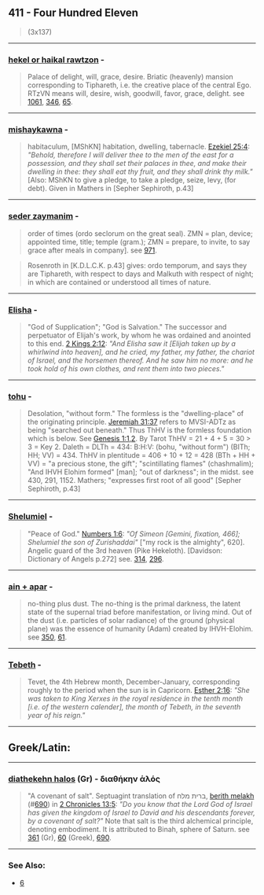 ## 411 - Four Hundred Eleven
> (3x137)

---

### [hekel or haikal rawtzon](/keys/HIKL.RTzVN) - 
> Palace of delight, will, grace, desire. Briatic (heavenly) mansion corresponding to Tiphareth, i.e. the creative place of the central Ego. RTzVN means will, desire, wish, goodwill, favor, grace, delight. see [1061](1061), [346](346), [65](65).

---

### [mishaykawna](/keys/MShKNA) - 
> habitaculum, [MShKN] habitation, dwelling, tabernacle. [Ezekiel 25:4](http://biblehub.com//.htm): *"Behold, therefore I will deliver thee to the men of the east for a possession, and they shall set their palaces in thee, and make their dwelling in thee: they shall eat thy fruit, and they shall drink thy milk."* [Also: MShKN to give a pledge, to take a pledge, seize, levy, (for debt). Given in Mathers in [Sepher Sephiroth, p.43]

---

### [seder zaymanim](/keys/SDR.ZMNIM) - 
> order of times (ordo seclorum on the great seal). ZMN = plan, device; appointed time, title; temple (gram.); ZMN = prepare, to invite, to say grace after meals in company]. see [971](971).

> Rosenroth in [K.D.L.C.K. p.43] gives: ordo temporum, and says they are Tiphareth, with respect to days and Malkuth with respect of night; in which are contained or understood all times of nature.

---

### [Elisha](/keys/ALIShO) - 
> "God of Supplication"; "God is Salvation." The successor and perpetuator of Elijah's work, by whom he was ordained and anointed to this end. [2 Kings 2:12](http://biblehub.com/2_kings/2-12.htm): *"And Elisha saw it [Elijah taken up by a whirlwind into heaven], and he cried, my father, my father, the chariot of Israel, and the horsemen thereof. And he saw him no more: and he took hold of his own clothes, and rent them into two pieces."*

---

### [tohu](/keys/ThHV) - 
> Desolation, "without form." The formless is the "dwelling-place" of the originating principle. [Jeremiah 31:37](http://biblehub.com/jeremiah/31-37.htm) refers to MVSI-ADTz as being "searched out beneath." Thus ThHV is the formless foundation which is below. See [Genesis 1:1,2](https://www.biblegateway.com/passage/?search=Genesis+1%3A1-2&version=AKJV;WLC). By Tarot ThHV = 21 + 4 + 5 = 30 > 3 = Key 2. Daleth = DLTh = 434: B:H:V: (bohu, "without form") (BITh; HH; VV) = 434. ThHV in plentitude = 406 + 10 + 12 = 428 (BTh + HH + VV) = "a precious stone, the gift"; "scintillating flames" (chashmalim); "And IHVH Elohim formed" [man]; "out of darkness"; in the midst. see 430, 291, 1152. Mathers; "expresses first root of all good" [Sepher Sephiroth, p.43]

---

### [Shelumiel](/keys/ShLMIAL) - 
> "Peace of God." [Numbers 1:6](http://biblehub.com/numbers/1-6.htm): *"Of Simeon [Gemini, fixation, 466]; Shelumiel the son of Zurishaddai"* ["my rock is the almighty", 620]. Angelic guard of the 3rd heaven (Pike Hekeloth). [Davidson: Dictionary of Angels p.272] see. [314](314), [296](296).

---

### [ain + apar](/keys/AIN.OPR) - 
> no-thing plus dust. The no-thing is the primal darkness, the latent state of the supernal triad before manifestation, or living mind. Out of the dust (i.e. particles of solar radiance) of the ground (physical plane) was the essence of humanity (Adam) created by IHVH-Elohim. see [350](350), [61](61).

---

### [Tebeth](/keys/ThBTh) - 
> Tevet, the 4th Hebrew month, December-January, corresponding roughly to the period when the sun is in Capricorn. [Esther 2:16](http://biblehub.com/esther/2-16.htm): *"She was taken to King Xerxes in the royal residence in the tenth month [i.e. of the western calender], the month of Tebeth, in the seventh year of his reign."*

---

## Greek/Latin:

---

### [diathekehn halos](/greek?word=diathhkhn.alos) (Gr) - διαθήκην ἁλός
> "A covenant of salt". Septuagint translation of ברית מלח, [berith melakh](/keys/BRITh.MLCh) (#[690](690)) in [2 Chronicles 13:5](http://biblehub.com/2_chronicles/13-5.htm): *"Do you know that the Lord God of Israel has given the kingdom of Israel to David and his descendants forever, by a covenant of salt?"* Note that salt is the third alchemical principle, denoting embodiment. It is attributed to Binah, sphere of Saturn. see [361](361) (Gr), [60](60) (Greek), [690](690).

---

### See Also:

- [6](6)
